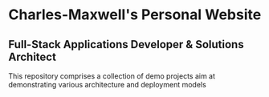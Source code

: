 # Charles-Maxwell's Personal Website
## Full-Stack Applications Developer & Solutions Architect

<p>This repository comprises a collection of demo projects aim at demonstrating various architecture and deployment models<p>
